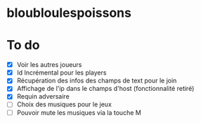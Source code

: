 # bloubloulespoissons

# To do
- [x] Voir les autres joueurs
- [x] Id Incrémental pour les players
- [x] Récupération des infos des champs de text pour le join
- [X] Affichage de l'ip dans le champs d'host (fonctionnalité retiré)
- [x] Requin adversaire
- [ ] Choix des musiques pour le jeux
- [ ] Pouvoir mute les musiques via la touche M

